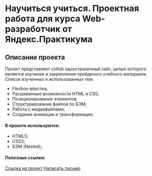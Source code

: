 # Научиться учиться. Проектная работа для курса Web-разработчик от Яндекс.Практикума

## Описание проекта
Проэкт представляет собой одностроничный сайт, целью которого является изучение и закрепление пройденого учебного материала.
Список изученных и использованных тем:

* Flexbox-вёрстка;
* Расширенные возможности HTML и CSS;
* Позиционирование элементов;
* Структурирование файлов по БЭМ;
* Работа с медиафайлами;
* Создание анимации и трансформации.

#### В проекте используются:

* HTML5;
* CSS3;
* БЭМ (Nested);

#### Полезные ссылки:
[Ссылка на проект](https://lugovskoy-maxim.github.io/how-to-learn/)
[Написать письмо](mailto:lugoskou.myu@yandex.ru)
